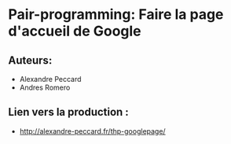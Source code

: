 # Pair-programming: Faire la page d'accueil de Google

## Auteurs:
* Alexandre Peccard
* Andres Romero

## Lien vers la production :

* http://alexandre-peccard.fr/thp-googlepage/

